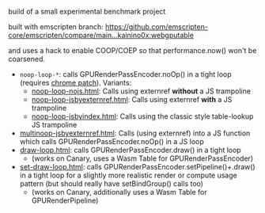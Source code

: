 build of a small experimental benchmark project

built with emscripten branch:
<https://github.com/emscripten-core/emscripten/compare/main...kainino0x:webgputable>

and uses a hack to enable COOP/COEP so that performance.now() won't be coarsened.

- `noop-loop-*`: calls GPURenderPassEncoder.noOp() in a tight loop
  (requires [chrome patch](https://chromium-review.googlesource.com/c/chromium/src/+/5202542)). Variants:
    - [noop-loop-nojs.html](noop-loop-nojs.html): Calls using externref **without** a JS trampoline
    - [noop-loop-jsbyexternref.html](noop-loop-jsbyexternref.html): Calls using externref **with** a JS trampoline
    - [noop-loop-jsbyindex.html](noop-loop-jsbyindex.html): Calls using the classic style table-lookup JS trampoline
- [multinoop-jsbyexternref.html](multinoop-jsbyexternref.html): Calls (using externref) into a JS function which calls GPURenderPassEncoder.noOp() in a JS loop
- [draw-loop.html](draw-loop.html): calls GPURenderPassEncoder.draw() in a tight loop
    - (works on Canary, uses a Wasm Table for GPURenderPassEncoder)
- [set-draw-loop.html](set-draw-loop.html): calls GPURenderPassEncoder.setPipeline()+.draw() in a tight loop for a slightly more realistic render or compute usage pattern (but should really have setBindGroup() calls too)
    - (works on Canary, additionally uses a Wasm Table for GPURenderPipeline)
